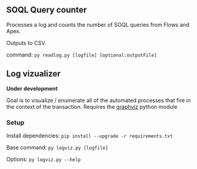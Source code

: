 ## SOQL Query counter ##
Processes a log and counts the number of SOQL queries from Flows and Apex.  

Outputs to CSV.

command: `py readlog.py [logfile] [optional:outputFile]`

## Log vizualizer ##
**Under development**


Goal is to visualize / enumerate all of the automated processes that fire in the context of the transaction.
Requires the [graphviz](https://graphviz.readthedocs.io/en/stable/manual.html) python module 
### Setup ###
Install dependencies: `pip install --upgrade -r requirements.txt`

Base command: `py logviz.py [logfile]`

Options:
`py logviz.py --help`